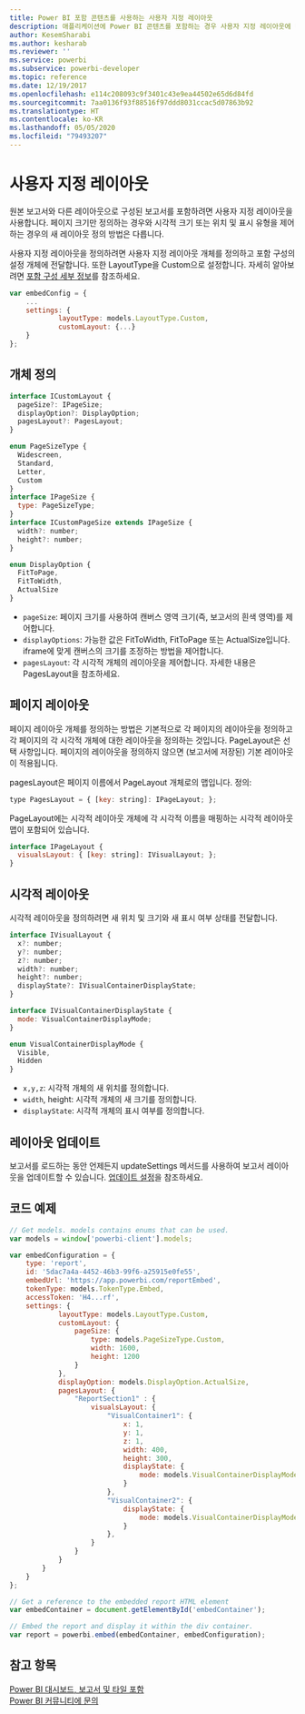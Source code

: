 ```yaml
---
title: Power BI 포함 콘텐츠를 사용하는 사용자 지정 레이아웃
description: 애플리케이션에 Power BI 콘텐츠를 포함하는 경우 사용자 지정 레이아웃에 대해 알아봅니다.
author: KesemSharabi
ms.author: kesharab
ms.reviewer: ''
ms.service: powerbi
ms.subservice: powerbi-developer
ms.topic: reference
ms.date: 12/19/2017
ms.openlocfilehash: e114c208093c9f3401c43e9ea44502e65d6d84fd
ms.sourcegitcommit: 7aa0136f93f88516f97ddd8031ccac5d07863b92
ms.translationtype: HT
ms.contentlocale: ko-KR
ms.lasthandoff: 05/05/2020
ms.locfileid: "79493207"
---
```

# <a name="custom-layouts"></a>사용자 지정 레이아웃

원본 보고서와 다른 레이아웃으로 구성된 보고서를 포함하려면 사용자 지정 레이아웃을 사용합니다. 페이지 크기만 정의하는 경우와 시각적 크기 또는 위치 및 표시 유형을 제어하는 경우의 새 레이아웃 정의 방법은 다릅니다.

사용자 지정 레이아웃을 정의하려면 사용자 지정 레이아웃 개체를 정의하고 포함 구성의 설정 개체에 전달합니다. 또한 LayoutType을 Custom으로 설정합니다. 자세히 알아보려면 [포함 구성 세부 정보](https://github.com/Microsoft/PowerBI-JavaScript/wiki/Embed-Configuration-Details)를 참조하세요.

```javascript
var embedConfig = {
    ...
    settings: {
            layoutType: models.LayoutType.Custom,
            customLayout: {...}
    }
};
```

## <a name="object-definition"></a>개체 정의

```javascript
interface ICustomLayout {
  pageSize?: IPageSize;
  displayOption?: DisplayOption;
  pagesLayout?: PagesLayout;
}

enum PageSizeType {
  Widescreen,
  Standard,
  Letter,
  Custom
}
interface IPageSize {
  type: PageSizeType;
}
interface ICustomPageSize extends IPageSize {
  width?: number;
  height?: number;
}

enum DisplayOption {
  FitToPage,
  FitToWidth,
  ActualSize
}
```

- `pageSize`: 페이지 크기를 사용하여 캔버스 영역 크기(즉, 보고서의 흰색 영역)를 제어합니다.
- `displayOptions`: 가능한 값은 FitToWidth, FitToPage 또는 ActualSize입니다. iframe에 맞게 캔버스의 크기를 조정하는 방법을 제어합니다.
- `pagesLayout`: 각 시각적 개체의 레이아웃을 제어합니다. 자세한 내용은 PagesLayout을 참조하세요.

## <a name="pages-layout"></a>페이지 레이아웃

페이지 레이아웃 개체를 정의하는 방법은 기본적으로 각 페이지의 레이아웃을 정의하고 각 페이지의 각 시각적 개체에 대한 레이아웃을 정의하는 것입니다.
PageLayout은 선택 사항입니다. 페이지의 레이아웃을 정의하지 않으면 (보고서에 저장된) 기본 레이아웃이 적용됩니다.

pagesLayout은 페이지 이름에서 PageLayout 개체로의 맵입니다. 정의:

```javascript
type PagesLayout = { [key: string]: IPageLayout; };
```

PageLayout에는 시각적 레이아웃 개체에 각 시각적 이름을 매핑하는 시각적 레이아웃 맵이 포함되어 있습니다.

```javascript
interface IPageLayout {
  visualsLayout: { [key: string]: IVisualLayout; };
}
```

## <a name="visual-layout"></a>시각적 레이아웃

시각적 레이아웃을 정의하려면 새 위치 및 크기와 새 표시 여부 상태를 전달합니다.

```javascript
interface IVisualLayout {
  x?: number;
  y?: number;
  z?: number;
  width?: number;
  height?: number;
  displayState?: IVisualContainerDisplayState;
}

interface IVisualContainerDisplayState {
  mode: VisualContainerDisplayMode;
}

enum VisualContainerDisplayMode {
  Visible,
  Hidden
}
```

- `x,y,z`: 시각적 개체의 새 위치를 정의합니다.
- `width`, height: 시각적 개체의 새 크기를 정의합니다.
- `displayState`: 시각적 개체의 표시 여부를 정의합니다.

## <a name="update-layout"></a>레이아웃 업데이트

보고서를 로드하는 동안 언제든지 updateSettings 메서드를 사용하여 보고서 레이아웃을 업데이트할 수 있습니다. [업데이트 설정](https://github.com/Microsoft/PowerBI-JavaScript/wiki/Update-Settings)을 참조하세요.

## <a name="code-example"></a>코드 예제

```javascript
// Get models. models contains enums that can be used.
var models = window['powerbi-client'].models;

var embedConfiguration = {
    type: 'report',
    id: '5dac7a4a-4452-46b3-99f6-a25915e0fe55',
    embedUrl: 'https://app.powerbi.com/reportEmbed',
    tokenType: models.TokenType.Embed,
    accessToken: 'H4...rf',
    settings: {
            layoutType: models.LayoutType.Custom,
            customLayout: {
                pageSize: {
                    type: models.PageSizeType.Custom,
                    width: 1600,
                    height: 1200
                }
            },
            displayOption: models.DisplayOption.ActualSize,
            pagesLayout: {
                "ReportSection1" : {
                    visualsLayout: {
                        "VisualContainer1": {
                            x: 1,
                            y: 1,
                            z: 1,
                            width: 400,
                            height: 300,
                            displayState: {
                                mode: models.VisualContainerDisplayMode.Visible
                            }
                        },
                        "VisualContainer2": {
                            displayState: {
                                mode: models.VisualContainerDisplayMode.Hidden
                            }
                        },
                    }
                }
            }
        }
    }
};

// Get a reference to the embedded report HTML element
var embedContainer = document.getElementById('embedContainer');

// Embed the report and display it within the div container.
var report = powerbi.embed(embedContainer, embedConfiguration);
```

## <a name="see-also"></a>참고 항목

[Power BI 대시보드, 보고서 및 타일 포함](embed-sample-for-customers.md)   
[Power BI 커뮤니티에 문의](https://community.powerbi.com/)
